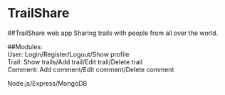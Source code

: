 # TrailShare
##TrailShare web app
Sharing trails with people from all over the world.  

##Modules:  
User: Login/Register/Logout/Show profile  
Trail: Show trails/Add trail/Edit trail/Delete trail  
Comment: Add comment/Edit comment/Delete comment  
  
Node.js/Express/MongoDB
